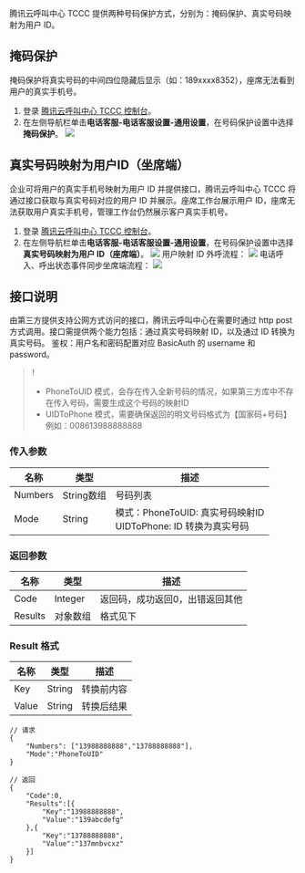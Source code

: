 腾讯云呼叫中心 TCCC 提供两种号码保护方式，分别为：掩码保护、真实号码映射为用户 ID。
## 掩码保护
掩码保护将真实号码的中间四位隐藏后显示（如：189xxxx8352），座席无法看到用户的真实手机号。
1. 登录 [腾讯云呼叫中心 TCCC 控制台](https://console.cloud.tencent.com/ccc)。
2. 在左侧导航栏单击**电话客服-电话客服设置-通用设置**，在号码保护设置中选择**掩码保护**。
![](https://qcloudimg.tencent-cloud.cn/raw/e429b65cd6b45f4729cd336879522bf8.png)

## 真实号码映射为用户ID（坐席端）
企业可将用户的真实手机号映射为用户 ID 并提供接口，腾讯云呼叫中心 TCCC 将通过接口获取与真实号码对应的用户 ID 并展示。座席工作台展示用户 ID，座席无法获取用户真实手机号，管理工作台仍然展示客户真实手机号。
1. 登录 [腾讯云呼叫中心 TCCC 控制台](https://console.cloud.tencent.com/ccc)。
2. 在左侧导航栏单击**电话客服-电话客服设置-通用设置**，在号码保护设置中选择**真实号码映射为用户 ID（座席端）**。
![](https://qcloudimg.tencent-cloud.cn/raw/8d615e42fc152c6f094051a29fba8270.png)
用户映射 ID 外呼流程：
![](https://qcloudimg.tencent-cloud.cn/raw/b6f4376207569d81201cf4d5df753de9.png)
电话呼入、呼出状态事件同步坐席端流程：
![](https://qcloudimg.tencent-cloud.cn/raw/66b23c7658ece9b84e7a9a923083934e.png)

## 接口说明
由第三方提供支持公网方式访问的接口，腾讯云呼叫中心在需要时通过 http post 方式调用。接口需提供两个能力包括：通过真实号码映射 ID，以及通过 ID 转换为真实号码。
鉴权：用户名和密码配置对应 BasicAuth 的 username 和 password。
>!
>- PhoneToUID 模式，会存在传入全新号码的情况，如果第三方库中不存在传入号码，需要生成这个号码的映射ID
>- UIDToPhone 模式，需要确保返回的明文号码格式为【国家码+号码】 例如：008613988888888

### 传入参数
| 名称      | 类型       | 描述                                             |
| ------- | -------- | ---------------------------------------------- |
| Numbers | String数组 | 号码列表                                           |
| Mode    | String   | 模式：PhoneToUID: 真实号码映射ID<br>UIDToPhone: ID 转换为真实号码 |

### 返回参数
| 名称      | 类型      | 描述               |
| ------- | ------- | ---------------- |
| Code    | Integer | 返回码，成功返回0，出错返回其他 |
| Results | 对象数组    | 格式见下             |

### Result 格式
| 名称    | 类型     | 描述    |
| ----- | ------ | ----- |
| Key   | String | 转换前内容 |
| Value | String | 转换后结果 |

```
// 请求
{
    "Numbers": ["13988888888","13788888888"],
    "Mode":"PhoneToUID"
}

// 返回
{
    "Code":0,
    "Results":[{
        "Key":"13988888888",
        "Value":"139abcdefg"
    },{
        "Key":"13788888888",
        "Value":"137mnbvcxz"
    }]
}

```
